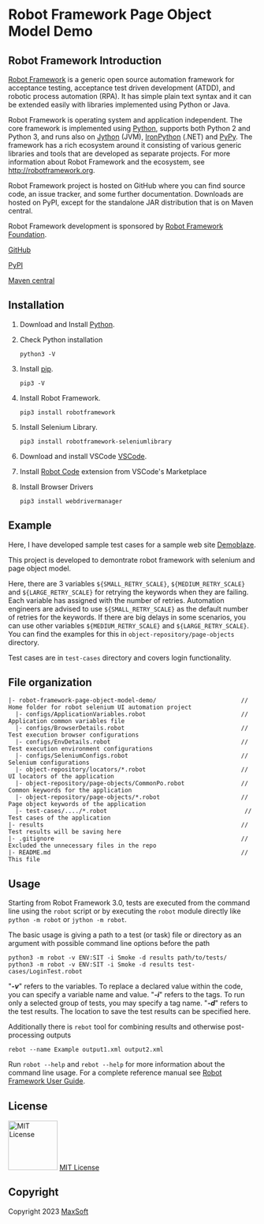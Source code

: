 # Robot Framework Page Object Model Demo

## Robot Framework Introduction
[Robot Framework](http://robotframework.org) is a generic open source
automation framework for acceptance testing, acceptance test driven
development (ATDD), and robotic process automation (RPA). It has simple plain
text syntax and it can be extended easily with libraries implemented using
Python or Java.

Robot Framework is operating system and application independent. The core
framework is implemented using [Python](http://python.org), supports both
Python 2 and Python 3, and runs also on [Jython](http://jython.org) (JVM),
[IronPython](http://ironpython.net) (.NET) and [PyPy](http://pypy.org).
The framework has a rich ecosystem around it consisting of various generic
libraries and tools that are developed as separate projects. For more
information about Robot Framework and the ecosystem, see
http://robotframework.org.

Robot Framework project is hosted on GitHub where you can find source code,
an issue tracker, and some further documentation. Downloads are hosted on PyPI, except
for the standalone JAR distribution that is on Maven central.

Robot Framework development is sponsored by [Robot Framework Foundation](http://robotframework.org/foundation).

[GitHub](https://github.com/robotframework/robotframework)

[PyPI](https://pypi.python.org/pypi/robotframework)

[Maven central](http://search.maven.org/#search%7Cga%7C1%7Ca%3Arobotframework)

## Installation
1. Download and Install [Python](https://www.python.org/downloads/ "Python").
2. Check Python installation

    `python3 -V`

3. Install [pip](https://pip.pypa.io/ "pip").

    `pip3 -V`

4. Install Robot Framework.

    `pip3 install robotframework`
    
5. Install Selenium Library.

    `pip3 install robotframework-seleniumlibrary`
    
6. Download and install VSCode [VSCode](https://code.visualstudio.com/docs/?dv=osx "VSCode").
7. Install [Robot Code](https://marketplace.visualstudio.com/items?itemName=d-biehl.robotcode "Robot Code") extension from VSCode's Marketplace
8. Install Browser Drivers 

    `pip3 install webdrivermanager`

## Example
Here, I have developed sample test cases for a sample web site [Demoblaze](https://demoblaze.com/).

This project is developed to demontrate robot framework with selenium and page object model.

Here, there are 3 variables `${SMALL_RETRY_SCALE}`, `${MEDIUM_RETRY_SCALE}` and `${LARGE_RETRY_SCALE}` for retrying the keywords when they are failing. Each variable has assigned with the number of retries. Automation engineers are advised to use `${SMALL_RETRY_SCALE}` as the default number of retries for the keywords. If there are big delays in some scenarios, you can use other variables `${MEDIUM_RETRY_SCALE}` and `${LARGE_RETRY_SCALE}`. You can find the examples for this in `object-repository/page-objects` directory.

Test cases are in `test-cases` directory and covers login functionality.

## File organization
```
|- robot-framework-page-object-model-demo/                        // Home folder for robot selenium UI automation project
  |- configs/ApplicationVariables.robot                           // Application common variables file
  |- configs/BrowserDetails.robot                                 // Test execution browser configurations
  |- configs/EnvDetails.robot                                     // Test execution environment configurations
  |- configs/SeleniumConfigs.robot                                // Selenium configurations
  |- object-repository/locators/*.robot                           // UI locators of the application
  |- object-repository/page-objects/CommonPo.robot                // Common keywords for the application
  |- object-repository/page-objects/*.robot                       // Page object keywords of the application
  |- test-cases/..../*.robot                                       // Test cases of the application
|- results                                                        // Test results will be saving here
|- .gitignore                                                     // Excluded the unnecessary files in the repo
|- README.md                                                      // This file
```

## Usage
Starting from Robot Framework 3.0, tests are executed from the command line
using the ``robot`` script or by executing the ``robot`` module directly
like ``python -m robot`` or ``jython -m robot``.

The basic usage is giving a path to a test (or task) file or directory as an
argument with possible command line options before the path

    python3 -m robot -v ENV:SIT -i Smoke -d results path/to/tests/
    python3 -m robot -v ENV:SIT -i Smoke -d results test-cases/LoginTest.robot

"***-v***" refers to the variables. To replace a declared value within the code, you can specify a variable name and value.
"***-i***" refers to the tags. To run only a selected group of tests, you may specify a tag name.
"***-d***" refers to the test results. The location to save the test results can be specified here.

Additionally there is ``rebot`` tool for combining results and otherwise
post-processing outputs

    rebot --name Example output1.xml output2.xml

Run ``robot --help`` and ``rebot --help`` for more information about the command
line usage. For a complete reference manual see [Robot Framework User Guide](https://robotframework.org/robotframework/latest/RobotFrameworkUserGuide.html "Robot Framework User Guide").

## License
<img src="https://upload.wikimedia.org/wikipedia/commons/thumb/0/0b/License_icon-mit-2.svg/2000px-License_icon-mit-2.svg.png" alt="MIT License" width="100" height="100"/> [MIT License](https://opensource.org/licenses/MIT)

## Copyright
Copyright 2023 [MaxSoft](https://maxsoftlk.github.io/ "MaxSoft")
